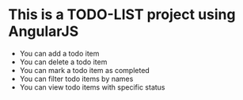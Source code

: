 # This is a TODO-LIST project using AngularJS
* You can add a todo item
* You can delete a todo item
* You can mark a todo item as completed
* You can filter todo items by names
* You can view todo items with specific status
